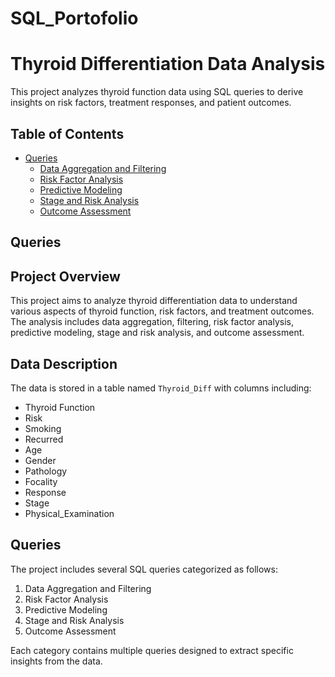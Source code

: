 # SQL_Portofolio

# Thyroid Differentiation Data Analysis

This project analyzes thyroid function data using SQL queries to derive insights on risk factors, treatment responses, and patient outcomes.

## Table of Contents
- [Queries](#queries)
  - [Data Aggregation and Filtering](#1-data-aggregation-and-filtering)
  - [Risk Factor Analysis](#2-risk-factor-analysis)
  - [Predictive Modeling](#3-predictive-modeling)
  - [Stage and Risk Analysis](#4-stage-and-risk-analysis)
  - [Outcome Assessment](#5-outcome-assessment)

## Queries

## Project Overview
This project aims to analyze thyroid differentiation data to understand various aspects of thyroid function, risk factors, and treatment outcomes. The analysis includes data aggregation, filtering, risk factor analysis, predictive modeling, stage and risk analysis, and outcome assessment.

## Data Description
The data is stored in a table named `Thyroid_Diff` with columns including:
- Thyroid Function
- Risk
- Smoking
- Recurred
- Age
- Gender
- Pathology
- Focality
- Response
- Stage
- Physical_Examination

## Queries
The project includes several SQL queries categorized as follows:

1. Data Aggregation and Filtering
2. Risk Factor Analysis
3. Predictive Modeling
4. Stage and Risk Analysis
5. Outcome Assessment

Each category contains multiple queries designed to extract specific insights from the data.
    
